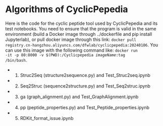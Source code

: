 # Algorithms of CyclicPepedia

Here is the code for the cyclic peptide tool used by CyclicPepedia and its test notebooks. You need to ensure that the program is valid in the same environment (build a Docker image through ../dockerfile and pip install Jupyterlab), or pull docker image through this link: <code>docker pull registry.cn-hangzhou.aliyuncs.com/dfwlab/cyclicpepedia:20240106</code>. You can use this image with the following command like: <code>docker run -it -p 80:8000 -v $(PWD):/Cyclicpepedia $imageName:$tag /bin/bash</code>.

* 1. Struc2Seq (structure2sequence.py) and Test_Struc2seq.ipynb
* 2. Seq2Struc (sequence2structure.py) and Test_Seq2struc.ipynb
* 3. ga (graph_alignment.py) and Test_GraphAlignment.ipynb
* 4. pp (peptide_properties.py) and Test_Peptide_properties.ipynb
* 5. RDKit_format_issue.ipynb

